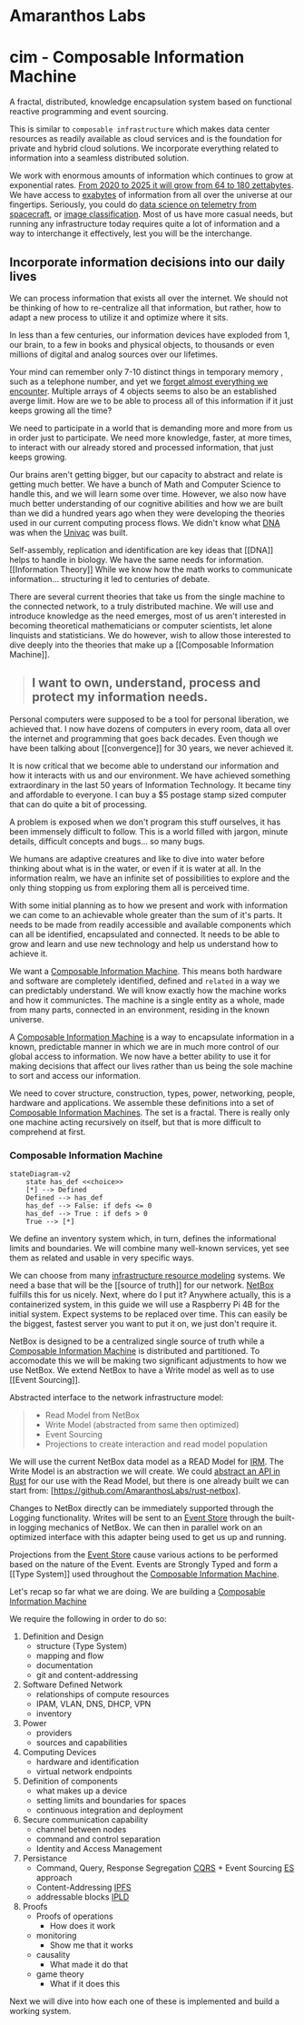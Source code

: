 # Amaranthos Labs




# cim - Composable Information Machine

A fractal, distributed, knowledge encapsulation system based on functional reactive programming and event sourcing.

This is similar to `composable infrastructure` which makes data center resources as readily available as cloud services and is the foundation for private and hybrid cloud solutions. We incorporate everything related to information into a seamless distributed solution.

We work with enormous amounts of information which continues to grow at exponential rates. [From 2020 to 2025 it will grow from 64 to 180 zettabytes](https://www.statista.com/statistics/871513/worldwide-data-created/). We have access to [exabytes](https://www.backblaze.com/blog/what-is-an-exabyte/) of information from all over the universe at our fingertips. Seriously, you could do [data science on telemetry from spacecraft](https://ntrs.nasa.gov/citations/20100021335), or [image classification](https://www.kaggle.com/datasets/puneet6060/intel-image-classification). Most of us have more casual needs, but running any infrastructure today requires quite a lot of information and a way to interchange it effectively, lest you will be the interchange.

## Incorporate information decisions into our daily lives

We can process information that exists all over the internet. We should not be thinking of how to re-centralize all that information, but rather, how to adapt a new process to utilize it and optimize where it sits.

In less than a few centuries, our information devices have exploded from 1, our brain, to a few in books and physical objects, to thousands or even millions of digital and analog sources over our lifetimes.

Your mind can remember only 7-10 distinct things in temporary memory , such as a telephone number, and yet we [forget almost everything we encounter](https://www.ncbi.nlm.nih.gov/pmc/articles/PMC3971378/). Multiple arrays of 4 objects seems to also be an established averge limit. How are we to be able to process all of this information if it just keeps growing all the time?

We need to participate in a world that is demanding more and more from us in order just to participate. We need more knowledge, faster, at more times, to interact with our already stored and processed information, that just keeps growing.

Our brains aren't getting bigger, but our capacity to abstract and relate is getting much better. We have a bunch of Math and Computer Science to handle this, and we will learn some over time. However, we also now have much better understanding of our cognitive abilities and how we are built than we did a hundred years ago when they were developing the theories used in our current computing process flows. We didn't know what [DNA](https://medlineplus.gov/genetics/understanding/basics/dna/) was when the [Univac](https://ethw.org/UNIVAC) was built.

Self-assembly, replication and identification are key ideas that [[DNA]] helps to handle in biology. We have the same needs for information. [[Information Theory]] While we know how the math works to communicate information... structuring it led to centuries of debate.

There are several current theories that take us from the single machine to the connected network, to a truly distributed machine.  We will use and introduce knowledge as the need emerges, most of us aren't interested in becoming theoretical mathematicians or computer scientists, let alone linquists and statisticians. We do however, wish to allow those interested to dive deeply into the theories that make up a [[Composable Information Machine]].

> ## I want to own, understand, process and protect my information needs.

Personal computers were supposed to be a tool for personal liberation, we achieved that. I now have dozens of computers in every room, data all over the internet and programming that goes back decades. Even though we have been talking about [[convergence]] for 30 years, we never achieved it.

It is now critical that we become able to understand our information and how it interacts with us and our environment.  We have achieved something extraordinary in the last 50 years of Information Technology. It became tiny and affordable to everyone. I can buy a $5 postage stamp sized computer that can do quite a bit of processing.

A problem is exposed when we don't program this stuff ourselves, it has been immensely difficult to follow. This is a world filled with jargon, minute details, difficult concepts and bugs... so many bugs.

We humans are adaptive creatures and like to dive into water before thinking about what is in the water, or even if it is water at all. In the information realm, we have an infinite set of possibilities to explore and the only thing stopping us from exploring them all is perceived time.

With some initial planning as to how we present and work with information we can come to an achievable whole greater than the sum of it's parts. It needs to be made from readily accessible and available components which can all be identified, encapsulated and connected. It needs to be able to grow and learn and use new technology and help us understand how to achieve it.

We want a [Composable Information Machine](doc/cim.md). This means both hardware and software are completely identified, defined and `related` in a way we can predictably understand. We will know exactly how the machine works and how it communictes. The machine is a single entity as a whole, made from many parts, connected in an environment, residing in the known universe.

A [Composable Information Machine](doc/cim.md) is a way to encapsulate information in a known, predictable manner in which we are in much more control of our global access to information. We now have a better ability to use it for making decisions that affect our lives rather than us being the sole machine to sort and access our information.

We need to cover structure, construction, types, power, networking, people, hardware and applications.  We assemble these definitions into a set of [Composable Information Machines](doc/cim.md). The set is a fractal. There is really only one machine acting recursively on itself, but that is more difficult to comprehend at first.

### Composable Information Machine

```mermaid
stateDiagram-v2
    state has_def <<choice>>
    [*] --> Defined
    Defined --> has_def
    has_def --> False: if defs <= 0
    has_def --> True : if defs > 0 
    True --> [*]
```

We define an inventory system which, in turn, defines the informational limits and boundaries. We will combine many well-known services, yet see them as related and usable in very specific ways.

We can choose from many [infrastructure resource modeling](doc/irm.md) systems. We need a base that will be the [[source of truth]] for our network. [NetBox](https://docs.netbox.dev/en/stable/) fulfills this for us nicely. Next, where do I put it? Anywhere actually, this is a containerized system, in this guide we will use a Raspberry Pi 4B for the initial system. Expect systems to be replaced over time. This can easily be the biggest, fastest server you want to put it on, we just don't require it.

NetBox is designed to be a centralized single source of truth while a [Composable Information Machine](doc/cim.md) is distributed and partitioned. To accomodate this we will be making two significant adjustments to how we use NetBox. We extend NetBox to have a Write model as well as to use [[Event Sourcing]].

Abstracted interface to the network infrastructure model: 

>* Read Model from NetBox
>* Write Model (abstracted from same then optimized)
>* Event Sourcing
>* Projections to create interaction and read model population

We will use the current NetBox data model as a READ Model for [IRM](doc/irm.md). The Write Model is an abstraction we will create. We could [abstract an API in Rust](https://openapi-generator.tech/docs/generators/rust/) for our use with the Read Model, but there is one already built we can start from: [https://github.com/AmaranthosLabs/rust-netbox]. 

Changes to NetBox directly can be immediately supported through the Logging functionality. Writes will be sent to an [Event Store](https://www.eventstore.com/) through the built-in logging mechanics of NetBox. We can then in parallel work on an optimized interface with this adapter being used to get us up and running.

Projections from the [Event Store](https://www.eventstore.com/) cause various actions to be performed based on the nature of the Event. Events are Strongly Typed and form a [[Type System]] used throughout the [Composable Information Machine](doc/cim.md).

Let's recap so far what we are doing.
We are building a [Composable Information Machine](doc/cim.md)

We require the following in order to do so:

   1. Definition and Design
      * structure (Type System)
      * mapping and flow
      * documentation
      * git and content-addressing
   2. Software Defined Network
      * relationships of compute resources
      * IPAM, VLAN, DNS, DHCP, VPN
      * inventory
   3. Power
      * providers
      * sources and capabilities
   4. Computing Devices
      * hardware and identification
      * virtual network endpoints  
   5. Definition of components
      * what makes up a device
      * setting limits and boundaries for spaces
      * continuous integration and deployment
   6. Secure communication capability
      * channel between nodes
      * command and control separation
      * Identity and Access Management
   7. Persistance
      * Command, Query, Response Segregation [CQRS](https://www.geeksforgeeks.org/what-is-cqrs/) + Event Sourcing [ES](doc/Event%20Sourcing.md) approach
      * Content-Addressing [IPFS](https://ipfs.io)
      * addressable blocks [IPLD](https://ipld.io)
   8. Proofs
      * Proofs of operations
        * How does it work
      * monitoring
        * Show me that it works
      * causality
        * What made it do that
      * game theory
        * What if it does this

Next we will dive into how each one of these is implemented and build a working system.

